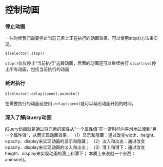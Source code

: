 控制动画
===================

###  停止动画
一些时候我们需要停止当前元素上正在执行的动画效果，可以使用stop()方法来实现。

    $(selector).stop()
`stop()`仅仅停止“当前执行”这段动画，后面的动画还可以继续执行
`stop(true)`停止所有动画，包括当前执行的动画

###  延迟执行

    $(selector).delay(speed).animate()
在需要执行的动画前使用`.delay(speed)`就可以延迟动画开始的时间。

###  深入了解jQuery动画

jQuery动画就是通过将元素的属性从“一个属性值”在一定时间内平滑地过渡到“另一个属性值”，从而实现动画效果。
（1）显示和隐藏：通过改变width、height、opacity、display来实现动画的显示和隐藏；
（2）淡入和淡出：通过改变opacity、display来实现动画的淡入和淡出；
（3）滑上和滑下：通过改变height、display来实现动画的滑上和滑下；
本质上来说就一个东西：animate()。